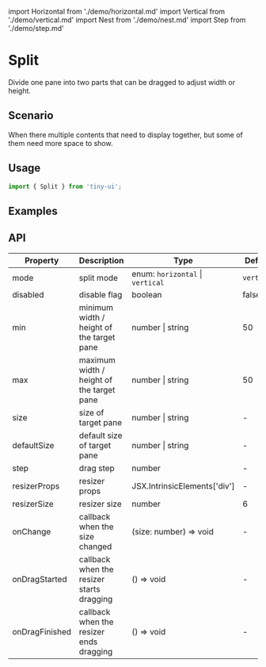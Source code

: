 import Horizontal from './demo/horizontal.md'
import Vertical from './demo/vertical.md'
import Nest from './demo/nest.md'
import Step from './demo/step.md'

# Split

Divide one pane into two parts that can be dragged to adjust width or height.

## Scenario

When there multiple contents that need to display together, but some of them need more space to show.

## Usage

```jsx
import { Split } from 'tiny-ui';
```

## Examples

<Vertical/>
<Horizontal/>
<Nest/>
<Step/>

## API

| Property          | Description                               | Type                                  | Default       |
| ----------------- | ----------------------------------------- | ------------------------------------- | ------------- |
| mode              | split mode                                | enum: `horizontal` &#124; `vertical`  | `vertical`    |
| disabled          | disable flag	                            | boolean                               | false         |
| min               | minimum width / height of the target pane | number &#124; string                  | 50            |
| max               | maximum width / height of the target pane | number &#124; string                  | 50            |
| size              | size of target pane                       | number &#124; string                  | -             |
| defaultSize       | default size of target pane               | number &#124; string                  | -             |
| step              | drag step                                 | number                                | -             |
| resizerProps      | resizer props                             | JSX.IntrinsicElements['div']          | -             |
| resizerSize       | resizer size                              | number                                | 6             |
| onChange          | callback when the size changed            | (size: number) => void                | -             |
| onDragStarted     | callback when the resizer starts dragging | () => void                            | -             |
| onDragFinished    | callback when the resizer ends dragging   | () => void                            | -             |
